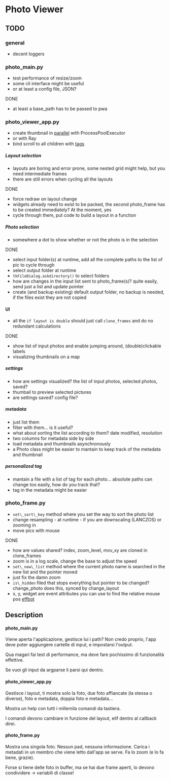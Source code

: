 # Photo Viewer

## TODO

### general
* decent loggers

### photo\_main.py
* test performance of resize/zoom
* some cli interface might be useful
* or at least a config file, JSON?

DONE

* at least a base\_path has to be passed to pwa

### photo\_viewer\_app.py

* create thumbnail in [parallel](www.toptal.com/python/beginners-guide-to-concurrency-and-parallelism-in-python) with ProcessPoolExecutor
* or with Ray
* bind scroll to all children with [tags](https://stackoverflow.com/a/11459001)

##### Layout selection
* layouts are boring and error prone, some nested grid might help, but you need intermediate frames
* there are still errors when cycling all the layouts

DONE

* force redraw on layout change
* widgets already need to exist to be packed, the second photo\_frame has to be created immediately? At the moment, yes
* cycle through them, put code to build a layout in a function

##### Photo selection
* somewhere a dot to show whether or not the photo is in the selection

DONE

* select input folder(s) at runtime, add all the complete paths to the list of pic to cycle through
* select output folder at runtime
* `tkFileDialog.askdirectory()` to select folders
* how are changes in the input list sent to photo\_frame(s)? quite easily, send just a list and update pointer
* create (and backup existing) default output folder, no backup is needed, if the files exist they are not copied

#### UI
* all the `if layout is double` should just call `clone_frames` and do no redundant calculations

DONE

* show list of input photos and enable jumping around, (double)clickable labels
* visualizing thumbnails on a map

##### settings
* how are settings visualized? the list of input photos, selected photos, saved?
* thumbail to preview selected pictures
* are settings saved? config file?

##### metadata
* just list them
* filter with them... is it useful?
* what about sorting the list according to them? date modified, resolution
* two columns for metadata side by side
* load metadata and thumbnails asynchronously
* a Photo class might be easier to mantain to keep track of the metadata and thumbnail

##### personalized tag
* mantain a file with a list of tag for each photo... absolute paths can change too easily, how do you track that?
* tag in the metadata might be easier

### photo\_frame.py
* `set\_sort\_key` method where you set the way to sort the photo list
* change resampling - at runtime - if you are downscaling (LANCZOS) or zooming in
* move pics with mouse

DONE

* how are values shared? index, zoom\_level, mov\_xy are cloned in clone\_frames
* zoom is in a log scale, change the base to adjust the speed
* `set\_new\_list` method where the current photo name is searched in the new list and the pointer moved
* just fix the damn zoom
* `is\_hidden` filed that stops everything but pointer to be changed? change\_photo does this, synced by change\_layout
* x, y, widget are event attributes you can use to find the relative mouse pos [effbot](https://effbot.org/tkinterbook/tkinter-events-and-bindings.htm)

## Description

#### photo\_main.py

Viene aperta l'applicazione, gestisce lui i path?
Non credo proprio, l'app deve poter aggiungere cartelle di input, e impostarsi l'output.

Qua magari fai test di performance, ma deve fare pochissimo di funzionalità effettive.

Se vuoi gli input da argparse li parsi qui dentro.

#### photo\_viewer\_app.py

Gestisce i layout, ti mostra solo la foto, due foto affiancate (la stessa o diverse), foto e metadata, doppia foto e metadata...

Mostra un help con tutti i millemila comandi da tastiera.

I comandi devono cambiare in funzione del layout, elif dentro al callback direi.

#### photo\_frame.py

Mostra una singola foto. Nessun pad, nessuna informazione. Carica i metadati in un membro che viene letto dall'app se serve. Fa lo zoom (e lo fa bene, grazie).

Forse si tiene delle foto in buffer, ma se hai due frame aperti, lo devono condividere -> variabili di classe!
